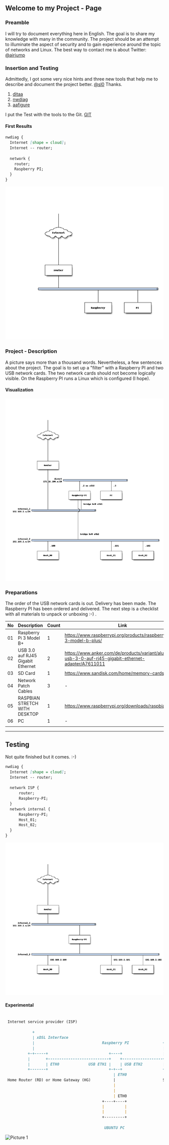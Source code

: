 ## Welcome to my Project - Page

### Preamble

I will try to document everything here in English. The goal is to share my knowledge with many in the community. The project should be an attempt to illuminate the aspect of security and to gain experience around the topic of networks and Linux. The best way to contact me is about Twitter: [@airjump](https://twitter.com/airjump)

### Insertion and Testing

Admittedly, I got some very nice hints and three new tools that help me to describe and document the project better. [@sl0](https://twitter.com/JohaPrime) Thanks.

1. [ditaa](http://ditaa.sourceforge.net/)
2. [nwdiag](http://blockdiag.com/en/nwdiag/index.html)
3. [aafigure](https://pythonhosted.org/aafigure/)

I put the Test with the tools to the Git. [GIT](https://github.com/airjump/scripte.git)

#### First Results

```markdown
nwdiag {
  Internet [shape = cloud];
  Internet -- router;

  network {
    router;
    Raspberry PI;
  }
}
```

![First](https://github.com/airjump/scripte/blob/master/first.png?raw=true)

### Project - Description

A picture says more than a thousand words. Nevertheless, a few sentences about the project. The goal is to set up a "filter" with a Raspberry PI and two USB network cards. The two network cards should not become logically visible. On the Raspberry PI runs a Linux which is configured (I hope).

#### Visualization

![Finished](https://raw.githubusercontent.com/airjump/scripte/master/doc-network.png)

### Preparations
The order of the USB network cards is out. Delivery has been made. The Raspberry PI has been ordered and delivered.
The next step is a checklist with all materials to unpack or unboxing :-) .


| No  | Description  | Count  | Link  |
|---|---|---|---|
| 01  | Raspberry Pi 3 Model B+  | 1  | https://www.raspberrypi.org/products/raspberry-pi-3-model-b-plus/  |
| 02  |  USB 3.0 auf RJ45 Gigabit Ethernet  | 2  | https://www.anker.com/de/products/variant/aluminum-usb-3-0-auf-rj45-gigabit-ethernet-adapter/A7611011  |
| 03  | SD Card  | 1  | https://www.sandisk.com/home/memory-cards  |
| 04  | Network Patch Cables  | 3  | -  |
| 05  | RASPBIAN STRETCH WITH DESKTOP  | 1  | https://www.raspberrypi.org/downloads/raspbian/  |
| 06  | PC  | 1  | -  |
|   |   |   |   |

------------------------------------------------------------------------

## Testing

Not quite finished but it comes. :-) 

```markdown
nwdiag {
  Internet [shape = cloud];
  Internet -- router;

  network ISP {
      router;
      Raspberry-PI;
  }
  network internal {
      Raspberry-PI;
      Host_01;
      Host_02;
  }
}
```

![Schematic Representation](https://github.com/airjump/scripte/blob/master/schematic_representation.png?raw=true)

#### Experimental


```markdown

 Internet service provider (ISP)

            +
            | xDSL Interface
            |                              Raspberry PI               +-----+
            |                                                         |     | ETH1-N
          +-+-----+                           +----+                  |     +----------+ PC/ PAD/ ...
          |       +---------------------------+    +------------------+     |
          |       | ETH0             USB ETH1 |    | USB ETH2         |     +----------+ PC/ PAD/ ...
          +-------+                           +-+--+                  +-----+
                                                | ETH0
 Home Router (RD) or Home Gateway (HG)          |                     Switch
                                                |
                                                |
                                                | ETH0
                                           +----+----+
                                           |         |
                                           |         |
                                           +---------+

                                            UBUNTU PC

```

![Picture 1](https://farm5.staticflickr.com/4882/31878653118_7b9627fd9e_b.jpg)
